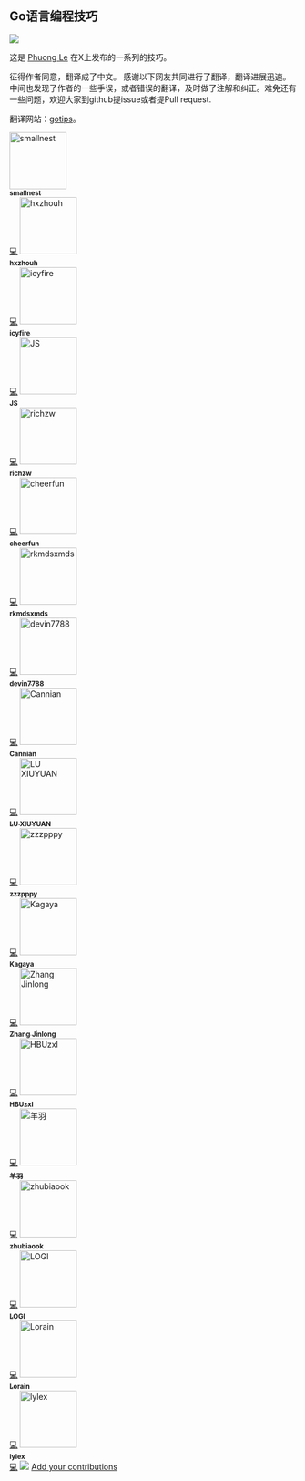 ## Go语言编程技巧

![](./gotips-cover.png)


这是 [Phuong Le](https://twitter.com/func25) 在X上发布的一系列的技巧。

征得作者同意，翻译成了中文。 感谢以下网友共同进行了翻译，翻译进展迅速。
中间也发现了作者的一些手误，或者错误的翻译，及时做了注解和纠正。难免还有一些问题，欢迎大家到github提issue或者提Pull request.

翻译网站：[gotips](https://github.com/smallnest/gotips)。

  <tbody>
    <tr>
      <td align="center" valign="top" width="14.28%"><a href="https://colobu.com/"><img src="https://avatars.githubusercontent.com/u/865763?v=4?s=100" width="100px;" alt="smallnest"/><br /><sub><b>smallnest</b></sub></a><br /><a href="https://github.com/smallnest/gotips/commits?author=smallnest" title="Code">💻</a></td>
      <td align="center" valign="top" width="14.28%"><a href="https://github.com/hxzhouh"><img src="https://avatars.githubusercontent.com/u/25883521?v=4?s=100" width="100px;" alt="hxzhouh"/><br /><sub><b>hxzhouh</b></sub></a><br /><a href="https://github.com/smallnest/gotips/commits?author=hxzhouh" title="Code">💻</a></td>
      <td align="center" valign="top" width="14.28%"><a href="https://github.com/icyfire"><img src="https://avatars.githubusercontent.com/u/1171180?v=4?s=100" width="100px;" alt="icyfire"/><br /><sub><b>icyfire</b></sub></a><br /><a href="https://github.com/smallnest/gotips/commits?author=icyfire" title="Code">💻</a></td>
      <td align="center" valign="top" width="14.28%"><a href="https://github.com/syjs10"><img src="https://avatars.githubusercontent.com/u/15065304?v=4?s=100" width="100px;" alt="JS"/><br /><sub><b>JS</b></sub></a><br /><a href="https://github.com/smallnest/gotips/commits?author=syjs10" title="Code">💻</a></td>
      <td align="center" valign="top" width="14.28%"><a href="http://stackoverflow.com/users/3011380/zangw"><img src="https://avatars.githubusercontent.com/u/1590890?v=4?s=100" width="100px;" alt="richzw"/><br /><sub><b>richzw</b></sub></a><br /><a href="https://github.com/smallnest/gotips/commits?author=richzw" title="Code">💻</a></td>
      <td align="center" valign="top" width="14.28%"><a href="https://github.com/QingyaFan"><img src="https://avatars.githubusercontent.com/u/10420579?v=4?s=100" width="100px;" alt="cheerfun"/><br /><sub><b>cheerfun</b></sub></a><br /><a href="https://github.com/smallnest/gotips/commits?author=QingyaFan" title="Code">💻</a></td>
      <td align="center" valign="top" width="14.28%"><a href="https://github.com/miniLCT"><img src="https://avatars.githubusercontent.com/u/45364609?v=4?s=100" width="100px;" alt="rkmdsxmds"/><br /><sub><b>rkmdsxmds</b></sub></a><br /><a href="https://github.com/smallnest/gotips/commits?author=miniLCT" title="Code">💻</a></td>
    </tr>
    <tr>
      <td align="center" valign="top" width="14.28%"><a href="https://github.com/devin7788"><img src="https://avatars.githubusercontent.com/u/39721466?v=4?s=100" width="100px;" alt="devin7788"/><br /><sub><b>devin7788</b></sub></a><br /><a href="https://github.com/smallnest/gotips/commits?author=devin7788" title="Code">💻</a></td>
      <td align="center" valign="top" width="14.28%"><a href="https://github.com/cannian1"><img src="https://avatars.githubusercontent.com/u/59365095?v=4?s=100" width="100px;" alt="Cannian"/><br /><sub><b>Cannian</b></sub></a><br /><a href="https://github.com/smallnest/gotips/commits?author=cannian1" title="Code">💻</a></td>
      <td align="center" valign="top" width="14.28%"><a href="https://blog.lxythan2lxy.cn"><img src="https://avatars.githubusercontent.com/u/46567145?v=4?s=100" width="100px;" alt="LU XIUYUAN"/><br /><sub><b>LU XIUYUAN</b></sub></a><br /><a href="https://github.com/smallnest/gotips/commits?author=TravisRoad" title="Code">💻</a></td>
      <td align="center" valign="top" width="14.28%"><a href="https://github.com/zzzpppy"><img src="https://avatars.githubusercontent.com/u/49774236?v=4?s=100" width="100px;" alt="zzzpppy"/><br /><sub><b>zzzpppy</b></sub></a><br /><a href="https://github.com/smallnest/gotips/commits?author=zzzpppy" title="Code">💻</a></td>
      <td align="center" valign="top" width="14.28%"><a href="http://blog.kagaya.fun"><img src="https://avatars.githubusercontent.com/u/28755005?v=4?s=100" width="100px;" alt="Kagaya"/><br /><sub><b>Kagaya</b></sub></a><br /><a href="https://github.com/smallnest/gotips/commits?author=kagaya85" title="Code">💻</a></td>
      <td align="center" valign="top" width="14.28%"><a href="https://github.com/stonemax"><img src="https://avatars.githubusercontent.com/u/4516172?v=4?s=100" width="100px;" alt="Zhang Jinlong"/><br /><sub><b>Zhang Jinlong</b></sub></a><br /><a href="https://github.com/smallnest/gotips/commits?author=stonemax" title="Code">💻</a></td>
      <td align="center" valign="top" width="14.28%"><a href="https://github.com/HBUzxl"><img src="https://avatars.githubusercontent.com/u/86550622?v=4?s=100" width="100px;" alt="HBUzxl"/><br /><sub><b>HBUzxl</b></sub></a><br /><a href="https://github.com/smallnest/gotips/commits?author=HBUzxl" title="Code">💻</a></td>
    </tr>
    <tr>
      <td align="center" valign="top" width="14.28%"><a href="http://yuque.com/baxiang"><img src="https://avatars.githubusercontent.com/u/2994323?v=4?s=100" width="100px;" alt="羊羽"/><br /><sub><b>羊羽</b></sub></a><br /><a href="https://github.com/smallnest/gotips/commits?author=baxiang" title="Code">💻</a></td>
      <td align="center" valign="top" width="14.28%"><a href="https://github.com/zhubiaook"><img src="https://avatars.githubusercontent.com/u/30363122?v=4?s=100" width="100px;" alt="zhubiaook"/><br /><sub><b>zhubiaook</b></sub></a><br /><a href="https://github.com/smallnest/gotips/commits?author=zhubiaook" title="Code">💻</a></td>
      <td align="center" valign="top" width="14.28%"><a href="https://logi.im"><img src="https://avatars.githubusercontent.com/u/18008498?v=4?s=100" width="100px;" alt="LOGI"/><br /><sub><b>LOGI</b></sub></a><br /><a href="https://github.com/smallnest/gotips/commits?author=vcheckzen" title="Code">💻</a></td>
      <td align="center" valign="top" width="14.28%"><a href="https://github.com/justlorain"><img src="https://avatars.githubusercontent.com/u/87760338?v=4?s=100" width="100px;" alt="Lorain"/><br /><sub><b>Lorain</b></sub></a><br /><a href="https://github.com/smallnest/gotips/commits?author=justlorain" title="Code">💻</a></td>
      <td align="center" valign="top" width="14.28%"><a href="https://github.com/lylex"><img src="https://avatars.githubusercontent.com/u/4638962?v=4?s=100" width="100px;" alt="lylex"/><br /><sub><b>lylex</b></sub></a><br /><a href="https://github.com/smallnest/gotips/commits?author=lylex" title="Code">💻</a></td>
    </tr>
  </tbody>
  <tfoot>
    <tr>
      <td align="center" size="13px" colspan="7">
        <img src="https://raw.githubusercontent.com/all-contributors/all-contributors-cli/1b8533af435da9854653492b1327a23a4dbd0a10/assets/logo-small.svg">
          <a href="https://all-contributors.js.org/docs/en/bot/usage">Add your contributions</a>
        </img>
      </td>
    </tr>
  </tfoot>
</table>
